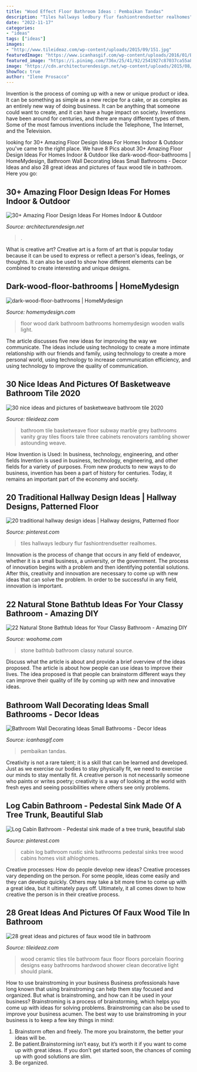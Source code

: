 ```yaml
---
title: "Wood Effect Floor Bathroom Ideas : Pembaikan Tandas"
description: "Tiles hallways ledbury flur fashiontrendsetter realhomes"
date: "2022-11-17"
categories:
- "ideas"
tags: ["ideas"]
images:
- "http://www.tileideaz.com/wp-content/uploads/2015/09/151.jpg"
featuredImage: "https://www.icanhasgif.com/wp-content/uploads/2016/01/Bathroom-Wall-Decorating-Ideas-Small-Bathrooms-686x1024.jpg"
featured_image: "https://i.pinimg.com/736x/25/41/92/2541927c87037ca55a85c0461e8febd0.jpg"
image: "https://cdn.architecturendesign.net/wp-content/uploads/2015/08/AD-Indoor-Outdoor-Floor-Design-Ideas-21.jpg"
ShowToc: true
author: "Ilene Prosacco"
---
```



Invention is the process of coming up with a new or unique product or idea. It can be something as simple as a new recipe for a cake, or as complex as an entirely new way of doing business. It can be anything that someone could want to create, and it can have a huge impact on society. Inventions have been around for centuries, and there are many different types of them. Some of the most famous inventions include the Telephone, The Internet, and the Television.

	

		
looking for 30+ Amazing Floor Design Ideas For Homes Indoor &amp; Outdoor you've came to the right place. We have 8 Pics about 30+ Amazing Floor Design Ideas For Homes Indoor &amp; Outdoor like dark-wood-floor-bathrooms | HomeMydesign, Bathroom Wall Decorating Ideas Small Bathrooms - Decor Ideas and also 28 great ideas and pictures of faux wood tile in bathroom. Here you go:
		
    
## 30+ Amazing Floor Design Ideas For Homes Indoor &amp; Outdoor

<img loading=lazy src="https://cdn.architecturendesign.net/wp-content/uploads/2015/08/AD-Indoor-Outdoor-Floor-Design-Ideas-21.jpg" onerror="this.onerror=null;this.src='https://tse4.mm.bing.net/th?id=OIP.K8DN2tCv0pbdZ-JeeS_u-gHaLH&amp;pid=15.1';" alt="30+ Amazing Floor Design Ideas For Homes Indoor &amp; Outdoor">

_Source: architecturendesign.net_

>. 

	

What is creative art?
Creative art is a form of art that is popular today because it can be used to express or reflect a person's ideas, feelings, or thoughts. It can also be used to show how different elements can be combined to create interesting and unique designs.

    
## Dark-wood-floor-bathrooms | HomeMydesign

<img loading=lazy src="https://homemydesign.com/wp-content/uploads/2013/11/dark-wood-floor-bathrooms.jpg" onerror="this.onerror=null;this.src='https://tse1.mm.bing.net/th?id=OIP.e6IemFxWWXvp8QgCl_j4wwHaLG&amp;pid=15.1';" alt="dark-wood-floor-bathrooms | HomeMydesign">

_Source: homemydesign.com_

>floor wood dark bathroom bathrooms homemydesign wooden walls light. 

	

The article discusses five new ideas for improving the way we communicate. The ideas include using technology to create a more intimate relationship with our friends and family, using technology to create a more personal world, using technology to increase communication efficiency, and using technology to improve the quality of communication.

    
## 30 Nice Ideas And Pictures Of Basketweave Bathroom Tile 2020

<img loading=lazy src="https://www.tileideaz.com/wp-content/uploads/2015/09/bathroom-marble-basketweave-floor-tile-l-d871c21c736a4a83.jpg" onerror="this.onerror=null;this.src='https://tse1.mm.bing.net/th?id=OIP.bhUVSyVymy6o0WR_2IcGegHaLD&amp;pid=15.1';" alt="30 nice ideas and pictures of basketweave bathroom tile 2020">

_Source: tileideaz.com_

>bathroom tile basketweave floor subway marble grey bathrooms vanity gray tiles floors tale three cabinets renovators rambling shower astounding weave. 

	

How Invention is Used: In business, technology, engineering, and other fields
Invention is used in business, technology, engineering, and other fields for a variety of purposes. From new products to new ways to do business, invention has been a part of history for centuries. Today, it remains an important part of the economy and society.

    
## 20 Traditional Hallway Design Ideas | Hallway Designs, Patterned Floor

<img loading=lazy src="https://i.pinimg.com/736x/82/ff/ca/82ffcac17c76814a116b17ad2719c438.jpg" onerror="this.onerror=null;this.src='https://tse2.mm.bing.net/th?id=OIP.QJrm5Ivb3JZkI1bzffAUVQHaKC&amp;pid=15.1';" alt="20 traditional hallway design ideas | Hallway designs, Patterned floor">

_Source: pinterest.com_

>tiles hallways ledbury flur fashiontrendsetter realhomes. 

	

Innovation is the process of change that occurs in any field of endeavor, whether it is a small business, a university, or the government. The process of innovation begins with a problem and then identifying potential solutions. After this, creativity and innovation are necessary to come up with new ideas that can solve the problem. In order to be successful in any field, innovation is important.

    
## 22 Natural Stone Bathtub Ideas For Your Classy Bathroom - Amazing DIY

<img loading=lazy src="http://www.woohome.com/wp-content/uploads/2014/04/stone-bathtub-design-ideas-7.jpg" onerror="this.onerror=null;this.src='https://tse1.mm.bing.net/th?id=OIP.Kv1SD2uT8pm7q2tQl1emXAHaLH&amp;pid=15.1';" alt="22 Natural Stone Bathtub Ideas for Your Classy Bathroom - Amazing DIY">

_Source: woohome.com_

>stone bathtub bathroom classy natural source. 

	

Discuss what the article is about and provide a brief overview of the ideas proposed.
The article is about how people can use ideas to improve their lives. The idea proposed is that people can brainstorm different ways they can improve their quality of life by coming up with new and innovative ideas.

    
## Bathroom Wall Decorating Ideas Small Bathrooms - Decor Ideas

<img loading=lazy src="https://www.icanhasgif.com/wp-content/uploads/2016/01/Bathroom-Wall-Decorating-Ideas-Small-Bathrooms-686x1024.jpg" onerror="this.onerror=null;this.src='https://tse4.mm.bing.net/th?id=OIP.esN3-kg6msZdj78bTGDdZAHaLD&amp;pid=15.1';" alt="Bathroom Wall Decorating Ideas Small Bathrooms - Decor Ideas">

_Source: icanhasgif.com_

>pembaikan tandas. 

	

Creativity is not a rare talent; it is a skill that can be learned and developed. Just as we exercise our bodies to stay physically fit, we need to exercise our minds to stay mentally fit. A creative person is not necessarily someone who paints or writes poetry; creativity is a way of looking at the world with fresh eyes and seeing possibilities where others see only problems.

    
## Log Cabin Bathroom - Pedestal Sink Made Of A Tree Trunk, Beautiful Slab

<img loading=lazy src="https://i.pinimg.com/736x/25/41/92/2541927c87037ca55a85c0461e8febd0.jpg" onerror="this.onerror=null;this.src='https://tse4.mm.bing.net/th?id=OIP.YVn6I3GkxuEj-Gv2Zb21cwHaLH&amp;pid=15.1';" alt="Log Cabin Bathroom - Pedestal sink made of a tree trunk, beautiful slab">

_Source: pinterest.com_

>cabin log bathroom rustic sink bathrooms pedestal sinks tree wood cabins homes visit alhloghomes. 

	

Creative processes: How do people develop new ideas?
Creative processes vary depending on the person. For some people, ideas come easily and they can develop quickly. Others may take a bit more time to come up with a great idea, but it ultimately pays off. Ultimately, it all comes down to how creative the person is in their creative process.

    
## 28 Great Ideas And Pictures Of Faux Wood Tile In Bathroom

<img loading=lazy src="http://www.tileideaz.com/wp-content/uploads/2015/09/151.jpg" onerror="this.onerror=null;this.src='https://tse4.mm.bing.net/th?id=OIP.9FPz40pRmceA3Vo1djR9FQHaK0&amp;pid=15.1';" alt="28 great ideas and pictures of faux wood tile in bathroom">

_Source: tileideaz.com_

>wood ceramic tiles tile bathroom faux floor floors porcelain flooring designs easy bathrooms hardwood shower clean decorative light should plank. 

	

How to use brainstroming in your business
Business professionals have long known that using brainstroming can help them stay focused and organized. But what is brainstroming, and how can it be used in your business? Brainstroming is a process of brainstorming, which helps you come up with ideas for solving problems. Brainstroming can also be used to improve your business acumen. 
The best way to use brainstroming in your business is to keep a few key things in mind: 
1) Brainstorm often and freely. The more you brainstorm, the better your ideas will be. 
2) Be patient.Brainstorming isn’t easy, but it’s worth it if you want to come up with great ideas. If you don’t get started soon, the chances of coming up with good solutions are slim. 
3) Be organized.

